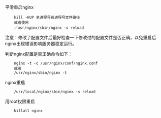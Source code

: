 平滑重启nginx
		
		kill -HUP 主进程号货进程号文件路径
		或者使用
		／usr/nginx/sbin/nginx -s reload
		
注意：修改了配置文件后最好检查一下修改过的配置文件是否正确，以免重启后nginx出现错误影响服务器稳定运行。

判断nginx配置是否正确命令如下：

		nginx -t -c /usr/nginx/conf/nginx.conf
		或者
		/usr/nginx/sbin/nginx -t
		
nginx重启

		/usr/local/nginx/sbin/nginx -s reload
		
用root权限重启

		killall nginx
		

      
